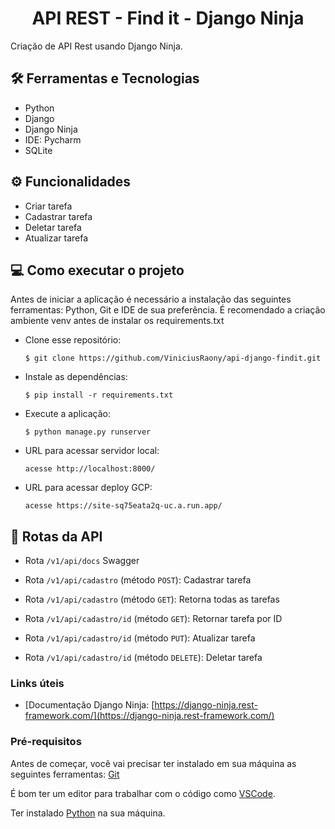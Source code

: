 <h1 align="center">API REST - Find it - Django Ninja</h1>

Criação de API Rest usando Django Ninja.

## 🛠️ Ferramentas e Tecnologias

- Python 
- Django 
- Django Ninja
- IDE: Pycharm
- SQLite 

## ⚙ Funcionalidades

- Criar tarefa
- Cadastrar tarefa
- Deletar tarefa
- Atualizar tarefa

## 💻 Como executar o projeto

Antes de iniciar a aplicação é necessário a instalação das seguintes ferramentas: Python, Git e IDE de sua preferência. 
É recomendado a criação ambiente venv antes de instalar os requirements.txt

- Clone esse repositório:

  ```$ git clone https://github.com/ViniciusRaony/api-django-findit.git```

- Instale as dependências:

  ```$ pip install -r requirements.txt```

- Execute a aplicação:
 
  ```$ python manage.py runserver```

- URL para acessar servidor local:

  ```acesse http://localhost:8000/``` 
  
- URL para acessar deploy GCP:
  
  ```acesse https://site-sq75eata2q-uc.a.run.app/``` 


## 🚉 Rotas da API


- Rota ```/v1/api/docs``` Swagger

- Rota ```/v1/api/cadastro``` (método ```POST```): Cadastrar tarefa

-  Rota ```/v1/api/cadastro``` (método ```GET```): Retorna todas as tarefas

- Rota ```/v1/api/cadastro/id``` (método ```GET```): Retornar tarefa por ID

- Rota ```/v1/api/cadastro/id``` (método ```PUT```): Atualizar tarefa

- Rota ```/v1/api/cadastro/id``` (método ```DELETE```): Deletar tarefa


### Links úteis

- [Documentação Django Ninja: [https://django-ninja.rest-framework.com/](https://django-ninja.rest-framework.com/)


### Pré-requisitos

Antes de começar, você vai precisar ter instalado em sua máquina as seguintes ferramentas:
[Git](https://git-scm.com)

É bom ter um editor para trabalhar com o código como [VSCode](https://code.visualstudio.com/).

Ter instalado [Python](https://www.python.org/) na sua máquina.

